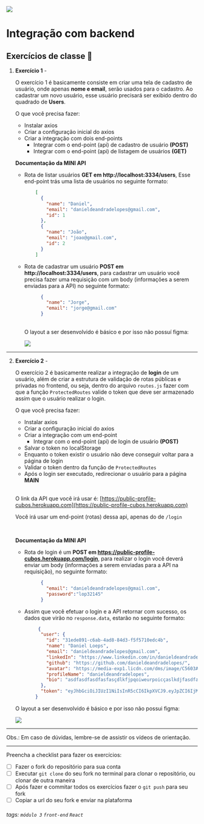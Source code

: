 ![](https://i.imgur.com/xG74tOh.png)

# Integração com backend

## Exercícios de classe 🏫

1. **Exercício 1** - 

    O exercício 1 é basicamente consiste em criar uma tela de cadastro de usuário, onde apenas **nome e email**, serão usados para o cadastro. Ao cadastrar um novo usuário, esse usuário precisará ser exibido dentro do quadrado de **Users**.
        
    O que você precisa fazer:
    - Instalar axios
    - Criar a configuração inicial do axios
    - Criar a integração com dois end-points
        - Integrar com o end-point (api) de cadastro de usuário **(POST)**
        - Integrar com o end-point (api) de listagem de usuários **(GET)**


    **Documentação da MINI API**
    
    - Rota de listar usuários **GET em http://localhost:3334/users**, Esse end-point trás uma lista de usuários no seguinte formato:
        ```json
            [
              {
                "name": "Daniel",
                "email": "danieldeandradelopes@gmail.com",
                "id": 1
              },
              {
                "name": "João",
                "email": "joao@gmail.com",
                "id": 2
              }
            ]
        ```
        
    - Rota de cadastrar um usuário **POST em http://localhost:3334/users**, para cadastrar um usuário você precisa fazer uma requisição com um body (informações a serem enviadas para a API) no seguinte formato:
        ```json            
              {
                "name": "Jorge",
                "email": "jorge@gmail.com"
              }
        ```

                
        <br/>
        O layout a ser desenvolvido é básico e por isso não possuí figma:
        
        ![](https://i.imgur.com/YsYM9ds.png)


---


2. **Exercício 2** - 

    O exercício 2 é basicamente realizar a integração de **login** de um usuário, além de criar a estrutura de validação de rotas públicas e privadas no frontend, ou seja, dentro do arquivo `routes.js` fazer com que a função `ProtectedRoutes` valide o token que deve ser armazenado assim que o usuário realizar o login.
    
     O que você precisa fazer:
    - Instalar axios
    - Criar a configuração inicial do axios
    - Criar a integração com um end-point
        - Integrar com o end-point (api) de login de usuário **(POST)**
    - Salvar o token no localStorage
    - Enquanto o token existir o usuário não deve conseguir voltar para a página de login
    - Validar o token dentro da função de `ProtectedRoutes`
    - Após o login ser executado, redirecionar o usuário para a página **MAIN**
    
    </br>
    
    O link da API que você irá usar é: 
    [https://public-profile-cubos.herokuapp.com](https://public-profile-cubos.herokuapp.com)
    
    
    Você irá usar um end-point (rotas) dessa api, apenas do de `/login`
    
    </br>
    
    **Documentação da MINI API**
    
     - Rota de login é um **POST em https://public-profile-cubos.herokuapp.com/login**, para realizar o login você deverá enviar um body (informações a serem enviadas para a API na requisição), no seguinte formato:
        ```json            
              {                
                "email": "danieldeandradelopes@gmail.com",
                "password":"lop32145"
              }
        ```
        
    - Assim que você efetuar o login e a API retornar com sucesso, os dados que virão no `response.data`, estarão no seguinte formato:
        
        ```json            
             {
              "user": {
                "id": "31ede891-c6ab-4ad8-84d3-f5f5710edc4b",
                "name": "Daniel Loeps",
                "email": "danieldeandradelopes@gmail.com",
                "linkedIn": "https://www.linkedin.com/in/danieldeandradelopes/",
                "github": "https://github.com/danieldeandradelopes/",
                "avatar": "https://media-exp1.licdn.com/dms/image/C5603AQEo8ZSOFGaUZg/profile-displayphoto-shrink_800_800/0/1615557942847?e=1653523200&v=beta&t=VNnnRyqVodFB_4Rrbzp3o9BnwyiDu-mDvngA0b9OrPs",
                "profileName": "danieldeandradelopes",
                "bio": "asdfasdfasdfasfasçdlkfjpqoiweurpoicçaslkdjfasdfasdfasdfasfasçdlkfjpqoiweurpoicçaslkdjfasdfasdfasdfasfasçdlkfjpqoiweurpoicçaslkdjf"
              },
              "token": "eyJhbGciOiJIUzI1NiIsInR5cCI6IkpXVCJ9.eyJpZCI6IjMxZWRlODkxLWM2YWItNGFkOC04NGQzLWY1ZjU3MTBlZGM0YiIsImVtYWlsIjoiZGFuaWVsZGVhbmRyYWRlbG9wZXNAZ21haWwuY29tIiwiaWF0IjoxNjQ4NTIxNjc5LCJleHAiOjE2NDg2MDgwNzl9.oDwFOMXCZ3EfvccGDxyDIDdL22kEQjHDYQd7EwwtlNU"
            }
        ```


    O layout a ser desenvolvido é básico e por isso não possui figma:

    ![](https://i.imgur.com/5KfS0ie.png)


---

Obs.: Em caso de dúvidas, lembre-se de assistir os vídeos de orientação.

---

Preencha a checklist para fazer os exercícios:

-   [ ] Fazer o fork do repositório para sua conta
-   [ ] Executar `git clone` do seu fork no terminal para clonar o repositório, ou clonar de outra maneira
-   [ ] Após fazer e commitar todos os exercícios fazer o `git push` para seu fork
-   [ ] Copiar a url do seu fork e enviar na plataforma

###### tags: `módulo 3` `front-end` `React`

